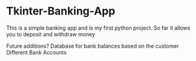 # Tkinter-Banking-App
This is a simple banking app and is my first python project.
So far it allows you to deposit and withdraw money

Future additions?
Database for bank balances based on the customer
Different Bank Accounts
